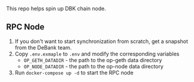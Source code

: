 This repo helps spin up DBK chain node.

## RPC Node

1. If you don't want to start synchronization from scratch, get a snapshot from the DeBank team.
2. Copy `.env.exmaple` to `.env` and modify the corresponding variables
    * `OP_GETH_DATADIR` - the path to the op-geth data directory
    * `OP_NODE_DATADIR` - the path to the op-node data directory
3. Run `docker-compose up -d` to start the RPC node